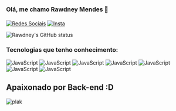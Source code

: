 ### Olá, me chamo Rawdney Mendes 👋
#### 

[![Redes Sociais](https://img.shields.io/badge/LinkedIn-0077B5?style=for-the-badge&logo=linkedin&logoColor=white)](https://www.linkedin.com/in/rawdney-mendes-a74aa2187/) 
[![Insta](https://img.shields.io/badge/Instagram-E4405F?style=for-the-badge&logo=instagram&logoColor=white)](https://www.instagram.com/rawdney.mendes/)

![Rawdney's GitHub status](https://github-readme-stats.vercel.app/api?username=RawdneyGoncalves&show_icons=true&theme=dark)

### Tecnologias que tenho conhecimento: 


![JavaScript](https://img.shields.io/badge/JavaScript-323330?style=for-the-badge&logo=javascript&logoColor=F7DF1E)
![JavaScript](https://img.shields.io/badge/TypeScript-007ACC?style=for-the-badge&logo=typescript&logoColor=white)
![JavaScript](https://img.shields.io/badge/Node.js-43853D?style=for-the-badge&logo=node.js&logoColor=white)
![JavaScript](https://img.shields.io/badge/MySQL-00000F?style=for-the-badge&logo=mysql&logoColor=white)
![JavaScript](https://img.shields.io/badge/MongoDB-4EA94B?style=for-the-badge&logo=mongodb&logoColor=white)
![JavaScript](https://img.shields.io/badge/PostgreSQL-316192?style=for-the-badge&logo=postgresql&logoColor=white)
![JavaScript](https://img.shields.io/badge/PostgreSQL-316192?style=for-the-badge&logo=postgresql&logoColor=white)



## Apaixonado por Back-end :D


![plak](https://github-readme-stats.vercel.app/api/top-langs/?username=RawdneyGoncalves&theme=blue-green)

              
